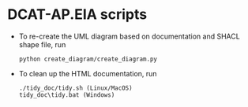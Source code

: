 # DCAT-AP.EIA scripts

* To re-create the UML diagram based on documentation and SHACL shape file, run
    ```
    python create_diagram/create_diagram.py
    ```
* To clean up the HTML documentation, run
    ```
    ./tidy_doc/tidy.sh (Linux/MacOS)
    tidy_doc\tidy.bat (Windows)
    ```
